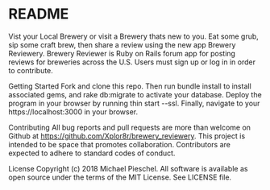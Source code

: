# README
Vist your Local Brewery or visit a Brewery thats new to you. Eat some grub, sip some craft brew, then share a review using the new app Brewery Reviewery. Brewery Reviewer is Ruby on Rails forum app for posting reviews for breweries across the U.S. Users must sign up or log in in order to contribute.

Getting Started
Fork and clone this repo. Then run bundle install to install associated gems, and rake db:migrate to activate your database. Deploy the program in your browser by running thin start --ssl. Finally, navigate to your https://localhost:3000 in your browser.

Contributing
All bug reports and pull requests are more than welcome on Github at https://github.com/Xplor8r/brewery_reviewery. This project is intended to be space that promotes collaboration. Contributors are expected to adhere to standard codes of conduct.

License
Copyright (c) 2018 Michael Pieschel. All software is available as open source under the terms of the MIT License. See LICENSE file.
